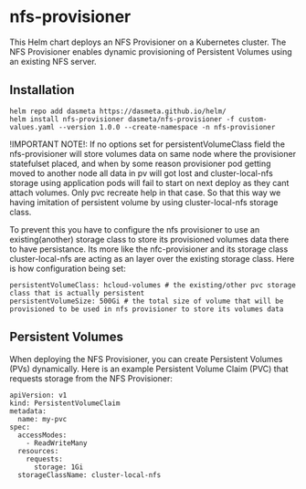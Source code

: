 # nfs-provisioner
This Helm chart deploys an NFS Provisioner on a Kubernetes cluster. The NFS Provisioner enables dynamic provisioning of Persistent Volumes using an existing NFS server.

## Installation
```
helm repo add dasmeta https://dasmeta.github.io/helm/
helm install nfs-provisioner dasmeta/nfs-provisioner -f custom-values.yaml --version 1.0.0 --create-namespace -n nfs-provisioner
```

!IMPORTANT NOTE!:
 If no options set for persistentVolumeClass field the nfs-provisioner will store volumes data on same node where the provisioner statefulset placed,
and when by some reason provisioner pod getting moved to another node all data in pv will got lost and cluster-local-nfs storage using application pods will fail to start on next deploy as they cant attach volumes.
Only pvc recreate help in that case. So that this way we having imitation of persistent volume by using cluster-local-nfs storage class.

 To prevent this you have to configure the nfs provisioner to use an existing(another) storage class to store its provisioned volumes data there to have persistance.
Its more like the nfc-provisioner and its storage class cluster-local-nfs are acting as an layer over the existing storage class.
Here is how configuration being set:
```file custom-values.yaml
persistentVolumeClass: hcloud-volumes # the existing/other pvc storage class that is actually persistent
persistentVolumeSize: 500Gi # the total size of volume that will be provisioned to be used in nfs provisioner to store its volumes data
```

## Persistent Volumes
When deploying the NFS Provisioner, you can create Persistent Volumes (PVs) dynamically. Here is an example Persistent Volume Claim (PVC) that requests storage from the NFS Provisioner:
```
apiVersion: v1
kind: PersistentVolumeClaim
metadata:
  name: my-pvc
spec:
  accessModes:
    - ReadWriteMany
  resources:
    requests:
      storage: 1Gi
  storageClassName: cluster-local-nfs
```

